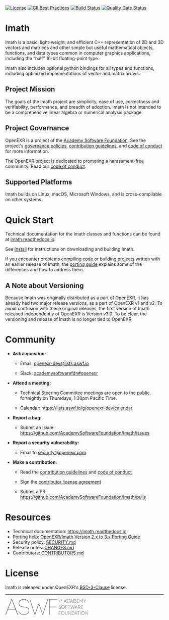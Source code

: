 <!-- SPDX-License-Identifier: BSD-3-Clause -->
<!-- Copyright (c) Contributors to the OpenEXR Project -->

[![License](https://img.shields.io/github/license/AcademySoftwareFoundation/Imath)](LICENSE.md)
[![CII Best Practices](https://bestpractices.coreinfrastructure.org/projects/2799/badge)](https://bestpractices.coreinfrastructure.org/projects/2799)
[![Build Status](https://dev.azure.com/academysoftwarefoundation/Academy%20Software%20Foundation/_apis/build/status/academysoftwarefoundation.Imath)](https://dev.azure.com/academysoftwarefoundation/Academy%20Software%20Foundation/_build?definitionId=4&_a=summary)
[![Quality Gate Status](https://sonarcloud.io/api/project_badges/measure?project=AcademySoftwareFoundation_Imath&metric=alert_status)](https://sonarcloud.io/dashboard?id=AcademySoftwareFoundation_Imath)

# Imath

Imath is a basic, light-weight, and efficient C++ representation of 2D
and 3D vectors and matrices and other simple but useful mathematical
objects, functions, and data types common in computer graphics
applications, including the “half” 16-bit floating-point type.

Imath also includes optional python bindings for all types and
functions, including optimized implementations of vector and matrix
arrays.

## Project Mission

The goals of the Imath project are simplicity, ease of use,
correctness and verifiability, performance, and breadth of
adoption. Imath is not intended to be a comprehensive linear algebra
or numerical analysis package.

## Project Governance

OpenEXR is a project of the [Academy Software
Foundation](https://www.aswf.io). See the project's [governance
policies](GOVERNANCE.md), [contribution guidelines](CONTRIBzuTING.md), and [code of conduct](CODE_OF_CONDUCT)
for more information.

The OpenEXR project is dedicated to promoting a harassment-free
community. Read our [code of conduct](CODE_OF_CONDUCT.md).

## Supported Platforms

Imath builds on Linux, macOS, Microsoft Windows, and is
cross-compilable on other systems.

# Quick Start

Technical documentation for the Imath classes and functions can be found at
[imath.readthedocs.io](https://imath.readthedocs.io).

See [Install](https://imath.readthedocs.io) for instructions on
downloading and building Imath.

If you encounter problems compiling code or building projects written
with an earlier release of Imath, the [porting
guide](https://openexr.readthedocs.io/en/latest/PortingGuide.html)
explains some of the differences and how to address them.

## A Note about Versioning

Because Imath was originally distributed as a part of OpenEXR, it has
already had two major release versions, as a part of OpenEXR v1 and
v2. To avoid confusion with these original releases, the first
version of Imath released independently of OpenEXR is Version v3.0. To
be clear, the versioning and release of Imath is no longer tied to
OpenEXR.

# Community

* **Ask a question:**

  - Email: openexr-dev@lists.aswf.io

  - Slack: [academysoftwarefdn#openexr](https://academysoftwarefdn.slack.com/archives/CMLRW4N73)

* **Attend a meeting:**

  - Technical Steering Committee meetings are open to the
    public, fortnightly on Thursdays, 1:30pm Pacific Time.

  - Calendar: https://lists.aswf.io/g/openexr-dev/calendar

* **Report a bug:**

  - Submit an Issue: https://github.com/AcademySoftwareFoundation/Imath/issues

* **Report a security vulnerability:**

  - Email to security@openexr.com

* **Make a contribution:**

  - Read the [contribution guidelines](CONTRIBUTING.md) and [code of conduct](CODE_OF_CONDUCT.md)

  - Sign the [contributor license
    agreement](https://contributor.easycla.lfx.linuxfoundation.org/#/cla/project/2e8710cb-e379-4116-a9ba-964f83618cc5/user/564e571e-12d7-4857-abd4-898939accdd7)
  
  - Submit a PR: https://github.com/AcademySoftwareFoundation/Imath/pulls

# Resources

- Technical documentation: https://imath.readthedocs.io
- Porting help: [OpenEXR/Imath Version 2.x to 3.x Porting Guide](https://openexr.readthedocs.io/en/latest/PortingGuide.html)
- Security policy: [SECURITY.md](SECURITY.md)
- Release notes: [CHANGES.md](CHANGES.md)
- Contributors: [CONTRIBUTORS.md](CONTRIBUTORS.md)  

# License

Imath is released under OpenEXR's [BSD-3-Clause](LICENSE.md) license.

---

![aswf](https://github.com/AcademySoftwareFoundation/openexr/blob/main/ASWF/images/aswf.png)
